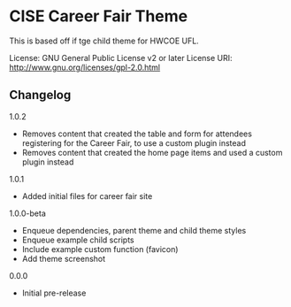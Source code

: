 # CISE Career Fair Theme

This is based off if tge child theme for HWCOE UFL.

License: GNU General Public License v2 or later
License URI: http://www.gnu.org/licenses/gpl-2.0.html

## Changelog
1.0.2
- Removes content that created the table and form for attendees registering for the Career Fair, to use a custom plugin instead
- Removes content that created the home page items and used a custom plugin instead

1.0.1
- Added initial files for career fair site

1.0.0-beta
- Enqueue dependencies, parent theme and child theme styles
- Enqueue example child scripts
- Include example custom function (favicon)
- Add theme screenshot

0.0.0 
- Initial pre-release
